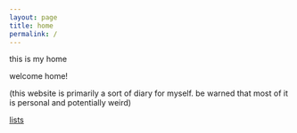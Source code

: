 ```yaml
---
layout: page
title: home
permalink: /
---
```


this is my home

welcome home!  

(this website is primarily a sort of diary for myself. be warned that most of it is personal and potentially weird)

[lists](lists)